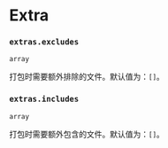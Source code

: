 # Extra

### `extras.excludes`

`array`

打包时需要额外排除的文件。默认值为：`[]`。

### `extras.includes`

`array`

打包时需要额外包含的文件。默认值为：`[]`。
